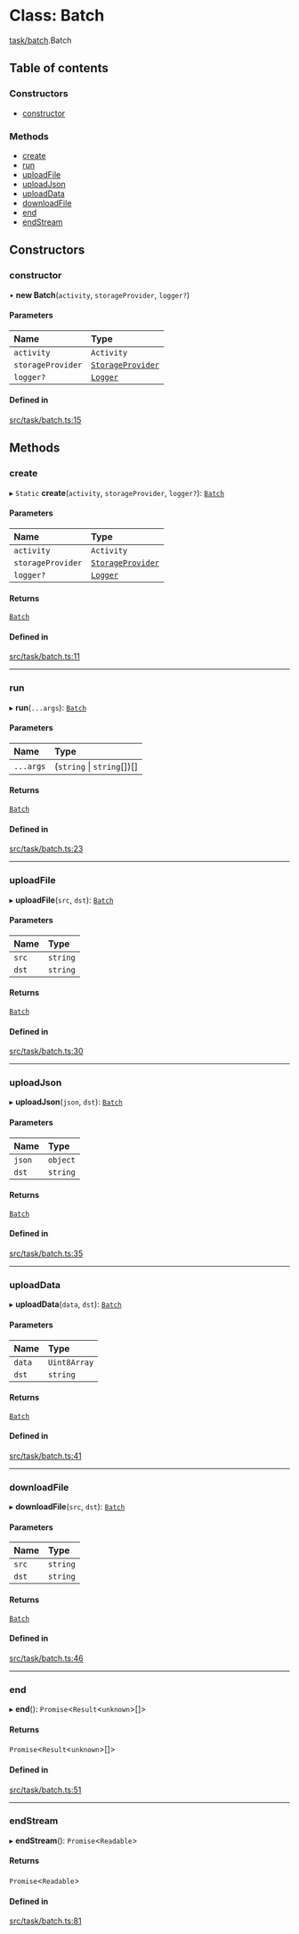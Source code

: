 # Class: Batch

[task/batch](../modules/task_batch).Batch

## Table of contents

### Constructors

- [constructor](task_batch.Batch#constructor)

### Methods

- [create](task_batch.Batch#create)
- [run](task_batch.Batch#run)
- [uploadFile](task_batch.Batch#uploadfile)
- [uploadJson](task_batch.Batch#uploadjson)
- [uploadData](task_batch.Batch#uploaddata)
- [downloadFile](task_batch.Batch#downloadfile)
- [end](task_batch.Batch#end)
- [endStream](task_batch.Batch#endstream)

## Constructors

### constructor

• **new Batch**(`activity`, `storageProvider`, `logger?`)

#### Parameters

| Name | Type |
| :------ | :------ |
| `activity` | `Activity` |
| `storageProvider` | [`StorageProvider`](../interfaces/storage_provider.StorageProvider) |
| `logger?` | [`Logger`](../interfaces/utils_logger_logger.Logger) |

#### Defined in

[src/task/batch.ts:15](https://github.com/golemfactory/yajsapi/blob/7987f19/src/task/batch.ts#L15)

## Methods

### create

▸ `Static` **create**(`activity`, `storageProvider`, `logger?`): [`Batch`](task_batch.Batch)

#### Parameters

| Name | Type |
| :------ | :------ |
| `activity` | `Activity` |
| `storageProvider` | [`StorageProvider`](../interfaces/storage_provider.StorageProvider) |
| `logger?` | [`Logger`](../interfaces/utils_logger_logger.Logger) |

#### Returns

[`Batch`](task_batch.Batch)

#### Defined in

[src/task/batch.ts:11](https://github.com/golemfactory/yajsapi/blob/7987f19/src/task/batch.ts#L11)

___

### run

▸ **run**(`...args`): [`Batch`](task_batch.Batch)

#### Parameters

| Name | Type |
| :------ | :------ |
| `...args` | (`string` \| `string`[])[] |

#### Returns

[`Batch`](task_batch.Batch)

#### Defined in

[src/task/batch.ts:23](https://github.com/golemfactory/yajsapi/blob/7987f19/src/task/batch.ts#L23)

___

### uploadFile

▸ **uploadFile**(`src`, `dst`): [`Batch`](task_batch.Batch)

#### Parameters

| Name | Type |
| :------ | :------ |
| `src` | `string` |
| `dst` | `string` |

#### Returns

[`Batch`](task_batch.Batch)

#### Defined in

[src/task/batch.ts:30](https://github.com/golemfactory/yajsapi/blob/7987f19/src/task/batch.ts#L30)

___

### uploadJson

▸ **uploadJson**(`json`, `dst`): [`Batch`](task_batch.Batch)

#### Parameters

| Name | Type |
| :------ | :------ |
| `json` | `object` |
| `dst` | `string` |

#### Returns

[`Batch`](task_batch.Batch)

#### Defined in

[src/task/batch.ts:35](https://github.com/golemfactory/yajsapi/blob/7987f19/src/task/batch.ts#L35)

___

### uploadData

▸ **uploadData**(`data`, `dst`): [`Batch`](task_batch.Batch)

#### Parameters

| Name | Type |
| :------ | :------ |
| `data` | `Uint8Array` |
| `dst` | `string` |

#### Returns

[`Batch`](task_batch.Batch)

#### Defined in

[src/task/batch.ts:41](https://github.com/golemfactory/yajsapi/blob/7987f19/src/task/batch.ts#L41)

___

### downloadFile

▸ **downloadFile**(`src`, `dst`): [`Batch`](task_batch.Batch)

#### Parameters

| Name | Type |
| :------ | :------ |
| `src` | `string` |
| `dst` | `string` |

#### Returns

[`Batch`](task_batch.Batch)

#### Defined in

[src/task/batch.ts:46](https://github.com/golemfactory/yajsapi/blob/7987f19/src/task/batch.ts#L46)

___

### end

▸ **end**(): `Promise`<`Result`<`unknown`\>[]\>

#### Returns

`Promise`<`Result`<`unknown`\>[]\>

#### Defined in

[src/task/batch.ts:51](https://github.com/golemfactory/yajsapi/blob/7987f19/src/task/batch.ts#L51)

___

### endStream

▸ **endStream**(): `Promise`<`Readable`\>

#### Returns

`Promise`<`Readable`\>

#### Defined in

[src/task/batch.ts:81](https://github.com/golemfactory/yajsapi/blob/7987f19/src/task/batch.ts#L81)
